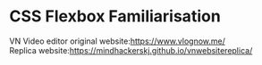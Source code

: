 # CSS Flexbox Familiarisation <br />
VN Video editor original website:https://www.vlognow.me/ <br />
Replica website:https://mindhackerskj.github.io/vnwebsitereplica/
